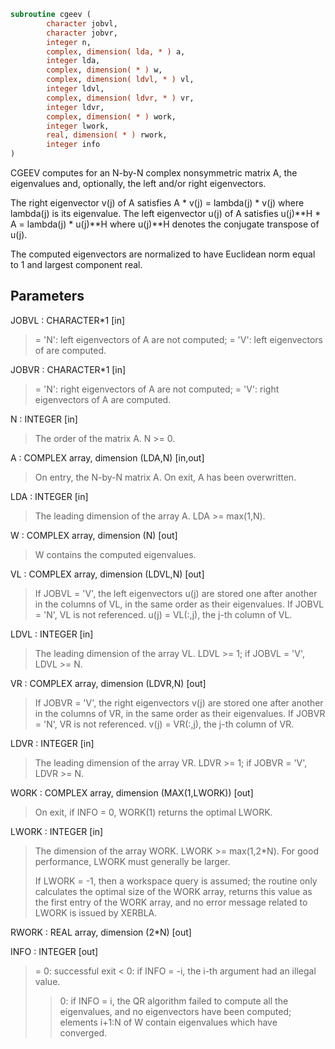 ```fortran
subroutine cgeev (
        character jobvl,
        character jobvr,
        integer n,
        complex, dimension( lda, * ) a,
        integer lda,
        complex, dimension( * ) w,
        complex, dimension( ldvl, * ) vl,
        integer ldvl,
        complex, dimension( ldvr, * ) vr,
        integer ldvr,
        complex, dimension( * ) work,
        integer lwork,
        real, dimension( * ) rwork,
        integer info
)
```

CGEEV computes for an N-by-N complex nonsymmetric matrix A, the
eigenvalues and, optionally, the left and/or right eigenvectors.

The right eigenvector v(j) of A satisfies
A \* v(j) = lambda(j) \* v(j)
where lambda(j) is its eigenvalue.
The left eigenvector u(j) of A satisfies
u(j)\*\*H \* A = lambda(j) \* u(j)\*\*H
where u(j)\*\*H denotes the conjugate transpose of u(j).

The computed eigenvectors are normalized to have Euclidean norm
equal to 1 and largest component real.

## Parameters
JOBVL : CHARACTER\*1 [in]
> = 'N': left eigenvectors of A are not computed;
> = 'V': left eigenvectors of are computed.

JOBVR : CHARACTER\*1 [in]
> = 'N': right eigenvectors of A are not computed;
> = 'V': right eigenvectors of A are computed.

N : INTEGER [in]
> The order of the matrix A. N >= 0.

A : COMPLEX array, dimension (LDA,N) [in,out]
> On entry, the N-by-N matrix A.
> On exit, A has been overwritten.

LDA : INTEGER [in]
> The leading dimension of the array A.  LDA >= max(1,N).

W : COMPLEX array, dimension (N) [out]
> W contains the computed eigenvalues.

VL : COMPLEX array, dimension (LDVL,N) [out]
> If JOBVL = 'V', the left eigenvectors u(j) are stored one
> after another in the columns of VL, in the same order
> as their eigenvalues.
> If JOBVL = 'N', VL is not referenced.
> u(j) = VL(:,j), the j-th column of VL.

LDVL : INTEGER [in]
> The leading dimension of the array VL.  LDVL >= 1; if
> JOBVL = 'V', LDVL >= N.

VR : COMPLEX array, dimension (LDVR,N) [out]
> If JOBVR = 'V', the right eigenvectors v(j) are stored one
> after another in the columns of VR, in the same order
> as their eigenvalues.
> If JOBVR = 'N', VR is not referenced.
> v(j) = VR(:,j), the j-th column of VR.

LDVR : INTEGER [in]
> The leading dimension of the array VR.  LDVR >= 1; if
> JOBVR = 'V', LDVR >= N.

WORK : COMPLEX array, dimension (MAX(1,LWORK)) [out]
> On exit, if INFO = 0, WORK(1) returns the optimal LWORK.

LWORK : INTEGER [in]
> The dimension of the array WORK.  LWORK >= max(1,2\*N).
> For good performance, LWORK must generally be larger.
> 
> If LWORK = -1, then a workspace query is assumed; the routine
> only calculates the optimal size of the WORK array, returns
> this value as the first entry of the WORK array, and no error
> message related to LWORK is issued by XERBLA.

RWORK : REAL array, dimension (2\*N) [out]

INFO : INTEGER [out]
> = 0:  successful exit
> < 0:  if INFO = -i, the i-th argument had an illegal value.
> > 0:  if INFO = i, the QR algorithm failed to compute all the
> eigenvalues, and no eigenvectors have been computed;
> elements i+1:N of W contain eigenvalues which have
> converged.
